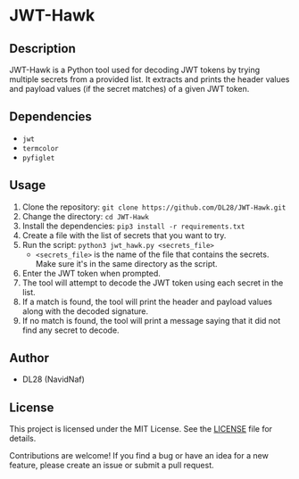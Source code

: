 # JWT-Hawk

## Description
JWT-Hawk is a Python tool used for decoding JWT tokens by trying multiple secrets from a provided list. It extracts and prints the header values and payload values (if the secret matches) of a given JWT token. 

## Dependencies
- `jwt`
- `termcolor`
- `pyfiglet`

## Usage
1. Clone the repository: `git clone https://github.com/DL28/JWT-Hawk.git`
2. Change the directory: `cd JWT-Hawk`
3. Install the dependencies: `pip3 install -r requirements.txt`
4. Create a file with the list of secrets that you want to try.
5. Run the script: `python3 jwt_hawk.py <secrets_file>`
   - `<secrets_file>` is the name of the file that contains the secrets. Make sure it's in the same directory as the script.
6. Enter the JWT token when prompted.
7. The tool will attempt to decode the JWT token using each secret in the list.
8. If a match is found, the tool will print the header and payload values along with the decoded signature.
9. If no match is found, the tool will print a message saying that it did not find any secret to decode.

## Author
- DL28 (NavidNaf)

## License
This project is licensed under the MIT License. See the [LICENSE](LICENSE) file for details.


Contributions are welcome! If you find a bug or have an idea for a new feature, please create an issue or submit a pull request.
